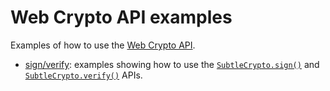 # Web Crypto API examples

Examples of how to use the [Web Crypto API](https://developer.mozilla.org/docs/Web/API/Web_Crypto_API).

* [sign/verify](sign-verify.html): examples showing how to use the [`SubtleCrypto.sign()`](https://developer.mozilla.org/docs/Web/API/SubtleCrypto/sign) and [`SubtleCrypto.verify()`](https://developer.mozilla.org/docs/Web/API/SubtleCrypto/verify) APIs.
